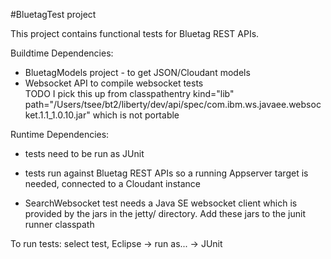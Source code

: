 #BluetagTest project

This project contains functional tests for Bluetag REST APIs.

Buildtime Dependencies:
  -  BluetagModels project - to get JSON/Cloudant models
  - Websocket API to compile websocket tests  
  TODO I pick this up from classpathentry kind="lib" path="/Users/tsee/bt2/liberty/dev/api/spec/com.ibm.ws.javaee.websocket.1.1_1.0.10.jar"
         which is not portable
  
Runtime Dependencies:
 - tests need to be run as JUnit
 - tests run against Bluetag REST APIs so a running Appserver target is needed, connected to a Cloudant instance
 
 - SearchWebsocket test needs a Java SE websocket client which is provided by the jars in the jetty/ directory.   Add these jars to the junit runner classpath
 
 To run tests:  select test, Eclipse -> run as... -> JUnit    
  
